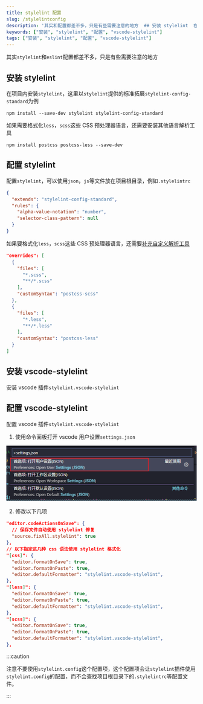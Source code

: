 ```yaml
---
title: stylelint 配置
slug: /stylelintconfig
description: '其实和配置都差不多，只是有些需要注意的地方  ## 安装 stylelint  在项目内安装，这里以提供的标准拓展为例    如果需要格式化，这些 CSS 预处理器语言，还需要安装其他语言解析工具    ## 配置 stylelint  配置，可以使用，等文件放在项目根目录，例如'
keywords: ["安装", "stylelint", "配置", "vscode-stylelint"]
tags: ["安装", "stylelint", "配置", "vscode-stylelint"]
---
```


其实`stylelint`和`eslint`配置都差不多，只是有些需要注意的地方

## 安装 stylelint

在项目内安装`stylelint`，这里以`stylelint`提供的标准拓展`stylelint-config-standard`为例

```shell
npm install --save-dev stylelint stylelint-config-standard
```

如果需要格式化`less`，`scss`这些 CSS 预处理器语言，还需要安装其他语言解析工具

```shell
npm install postcss postcss-less --save-dev
```

## 配置 stylelint

配置`stylelint`，可以使用`json`，`js`等文件放在项目根目录，例如`.stylelintrc`

```json
{
  "extends": "stylelint-config-standard",
  "rules": {
    "alpha-value-notation": "number",
    "selector-class-pattern": null
  }
}
```

如果要格式化`less`，`scss`这些 CSS 预处理器语言，还需要[补充自定义解析工具](https://stylelint.io/user-guide/usage/options#customsyntax)

```json
"overrides": [
  {
    "files": [
      "*.scss", 
      "**/*.scss"
    ],
    "customSyntax": "postcss-scss"
  },
  {
    "files": [
      "*.less",
      "**/*.less"
    ],
    "customSyntax": "postcss-less"
  }
]
```

## 安装 vscode-stylelint

安装 vscode 插件`stylelint.vscode-stylelint`

## 配置 vscode-stylelint

配置 vscode 插件`stylelint.vscode-stylelint`

1. 使用命令面板打开 vscode 用户设置`settings.json`

![image-20220904160713742](./../../../public/images/image-20220904160713742.png)

2. 修改以下几项

```json
"editor.codeActionsOnSave": {
  // 保存文件自动使用 stylelint 修复
  "source.fixAll.stylelint": true
},
// 以下指定这几种 css 语法使用 stylelint 格式化
"[css]": {
  "editor.formatOnSave": true,
  "editor.formatOnPaste": true,
  "editor.defaultFormatter": "stylelint.vscode-stylelint",
},
"[less]": {
  "editor.formatOnSave": true,
  "editor.formatOnPaste": true,
  "editor.defaultFormatter": "stylelint.vscode-stylelint",
},
"[scss]": {
  "editor.formatOnSave": true,
  "editor.formatOnPaste": true,
  "editor.defaultFormatter": "stylelint.vscode-stylelint",
},
```

:::caution

注意不要使用`stylelint.config`这个配置项，这个配置项会让`stylelint`插件使用`stylelint.config`的配置，而不会查找项目根目录下的`.stylelintrc`等配置文件。

:::